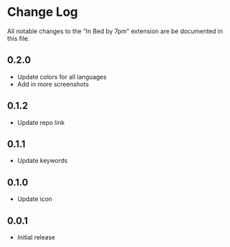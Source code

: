 # Change Log

All notable changes to the "In Bed by 7pm" extension are be documented in this file.

## 0.2.0

- Update colors for all languages
- Add in more screenshots

## 0.1.2

- Update repo link

## 0.1.1

- Update keywords

## 0.1.0

- Update icon

## 0.0.1

- Initial release
